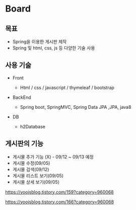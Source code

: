 # Board

## 목표

- Spring을 이용한 게시판 제작
- Spring 및 html, css, js 등 다양한 기술 사용





## 사용 기술



- Front

  - Html / css / javascript / thymeleaf / bootstrap

    

- BackEnd

  - Spring boot, SpringMVC, Spring Data JPA ,JPA, java8

    

- DB

  - h2Database

  

## 게시판의 기능

- 게시물 추가 기능 (X) - 09/12 ~ 09/13 예정
- 게시물 수정(09/05)
- 게시물 검색(09/12)
- 게시물 리스트 보기(09/05)
- 게시물 상세 보기(09/05)





https://yoojsblog.tistory.com/159?category=960068

https://yoojsblog.tistory.com/166?category=960068


